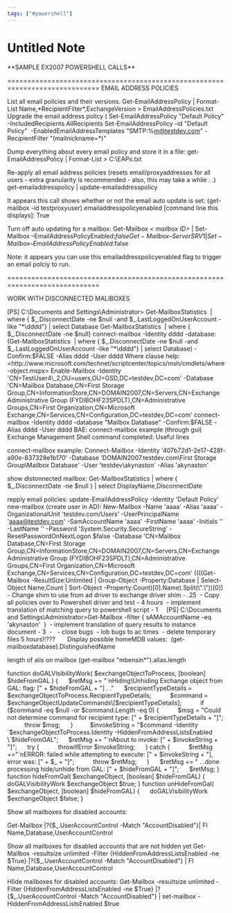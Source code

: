 ```yaml
---
tags: ["#powershell"]
---
```

# Untitled Note

\*\*SAMPLE EX2007 POWERSHELL CALLS\*\*

\=============================================================================
EMAIL ADDRESS POLICIES

List all email policies and their versions.
Get-EmailAddressPolicy | Format-List Name,\*RecipientFilter\*,ExchangeVersion > EmailAddressPolicies.txt
Upgrade the email address policy (
Set-EmailAddressPolicy "Default Policy" -IncludedRecipients AllRecipients
Set-EmailAddressPolicy -id "Default Policy"  -EnabledEmailAddressTemplates "SMTP:%m@testdev.com" -RecipientFilter "(mailnickname=\*)"

Dump everything about every email policy and store it in a file:
get-EmailAddressPolicy | Format-List > C:\\EAPs.txt

Re-apply all email address policies (resets email/proxyaddresses for all users - extra granularity is recommended - also, this may take a while . .)
get-emailaddresspolicy | update-emailaddresspolicy

It appears this call shows whether or not the email auto update is set:
(get-mailbox -id testproxyuser).emailaddresspolicyenabled
\[command line this displays\]:
True

Turn off auto updating for a mailbox:
Get-Mailbox _< mailbox ID>_ | Set-Mailbox –EmailAddressPolicyEnabled:$false
Get-Mailbox –Server SRV1 | Set-Mailbox –EmailAddressPolicyEnabled:$false

Note: it appears you can use this emailaddresspolicyenabled flag to trigger an email polciy to run.

\=============================================================================

WORK WITH DISCONNECTED MALIBOXES

\[PS\] C:\\Documents and Settings\\Administrator>
Get-MailboxStatistics  | where { $\_.DisconnectDate -ne $null -and $\_.LastLoggedOnUserAccount -like "\*\\dddd"} | select Database
Get-MailboxStatistics  | where { $\_.DisconnectDate -ne $null}
connect-mailbox -Identity dddd -database:(Get-MailboxStatistics  | where { $\_.DisconnectDate -ne $null -and $\_.LastLoggedOnUserAccount -like "\*\\dddd"} | select Database) -Confirm:$FALSE -Alias dddd -User dddd
Where clause help:
<http://www.microsoft.com/technet/scriptcenter/topics/msh/cmdlets/where-object.mspx>
Enable-Mailbox -Identity 'CN=TestUser4\_2,OU=users,OU=GSD,DC=testdev,DC=com' -Database 'CN=Mailbox Database,CN=First Storage Group,CN=InformationStore,CN=DOMAIN2007,CN=Servers,CN=Exchange Administrative Group (FYDIBOHF23SPDLT),CN=Administrative Groups,CN=First Organization,CN=Microsoft Exchange,CN=Services,CN=Configuration,DC=testdev,DC=com'
connect-mailbox -Identity dddd -database "Mailbox Database" -Confirm:$FALSE -Alias dddd -User dddd
BAE: connect-mailbox example (through gui)
Exchange Management Shell command completed:
Useful lines

connect-mailbox example: Connect-Mailbox -Identity '407b72d1-2e17-428f-a90e-837328e1b170' -Database 'DOMAIN2007.testdev.com\\First Storage Group\\Mailbox Database' -User 'testdev\\akynaston' -Alias 'akynaston'

show distonnected mailbox: Get-MailboxStatistics | where { $\_.DisconnectDate -ne $null } | select DisplayName,DisconnectDate

repply email policies: update-EmailAddressPolicy -Identity 'Default Policy'
new-mailbox (create user in AD): New-Mailbox -Name 'aaaa' -Alias 'aaaa' -OrganizationalUnit 'testdev.com/Users' -UserPrincipalName 'aaaa@testdev.com' -SamAccountName 'aaaa' -FirstName 'aaaa' -Initials '' -LastName '' -Password 'System.Security.SecureString' -ResetPasswordOnNextLogon $false -Database 'CN=Mailbox Database,CN=First Storage Group,CN=InformationStore,CN=DOMAIN2007,CN=Servers,CN=Exchange Administrative Group (FYDIBOHF23SPDLT),CN=Administrative Groups,CN=First Organization,CN=Microsoft Exchange,CN=Services,CN=Configuration,DC=testdev,DC=com'
((((Get-Mailbox -ResultSize:Unlimited | Group-Object -Property:Database | Select-Object Name,Count | Sort-Object -Property:Count)\[0\].Name).Split(\\".\\"))\[0\])
\- Change shim to use from ad driver to exchange driver shim - .25
 - Copy all policies over to Powershell driver and test - 4 hours
 - implement translation of matching query to powershell script - 1
    \[PS\] C:\\Documents and Settings\\Administrator>Get-Mailbox -filter { sAMAccountName -eq 'akynaston'  }
 - implement translation of query results to instance document - 3
 -
 
\- close bugs
 - lob bugs to ac times
 - delete temporary files 5 hours!!???      
Display possible homeMDB values:
 (get-mailboxdatabase).DistinguishedName

length of alis on mailbox
(get-mailbox "mbensin\*").alias.length

function doGALVisibilityWork( $exchangeObjectToProcess, \[boolean\] $hideFromGAL ) {
     $retMsg += "\`nHiding\\Unhiding Exchange object from GAL: flag: \[" + $hideFromGAL + "\] . ."
     $recipientTypeDetails = $exchangeObjectToProcess.RecipientTypeDetails;
    
     $command = $exchangeObjectUpdateCommands\[$recipientTypeDetails\];
    
     if ($command -eq $null -or $command.Length -eq 0) {
          $msg = "Could not determine command for recipient type: \[" + $recipientTypeDetails + "\]";
          throw $msg;
     }    
     $invokeString = "$command -Identity \`$exchangeObjectToProcess.Identity -HiddenFromAddressListsEnabled \`$hideFromGAL";
     $retMsg += "\`nAbout to invoke: \[" + $invokeString + "\]";
     try {
          throwIfError $invokeString;
     } catch {
          $retMsg +="\`nERROR: failed while attempting to execute: \[" + $invokeString + "\], error was: \[" + $\_ + "\]";
          throw $retMsg;
     }
     $retMsg += " . .done processing hide/unhide from GAL: \[" + $hideFromGAL + "\]";
     $retMsg;
}
function hideFromGal( $exchangeObject, \[boolean\] $hideFromGAL) {
     doGALVisibilityWork $exchangeObject $true;
}
function unHideFromGal( $exchangeObject, \[boolean\] $hideFromGAL) {
     doGALVisibilityWork $exchangeObject $false;
}

Show all mailboxes for disabled accounts:

Get-Mailbox |?{$\_.UserAccountControl -Match "AccountDisabled"}| Fl Name,Database,UserAccountControl

Show all mailboxes for disabled accounts that are not hidden yet
Get-Mailbox -resultsize unlimited -Filter {HiddenFromAddressListsEnabled -ne $True} |?{$\_.UserAccountControl -Match "AccountDisabled"} | Fl Name,Database,UserAccountControl

HIide mailboxes for disabled accounts:
Get-Mailbox -resultsize unlimited -Filter {HiddenFromAddressListsEnabled -ne $True} |?{$\_.UserAccountControl -Match "AccountDisabled"} | set-mailbox -HiddenFromAddressListsEnabled $true
